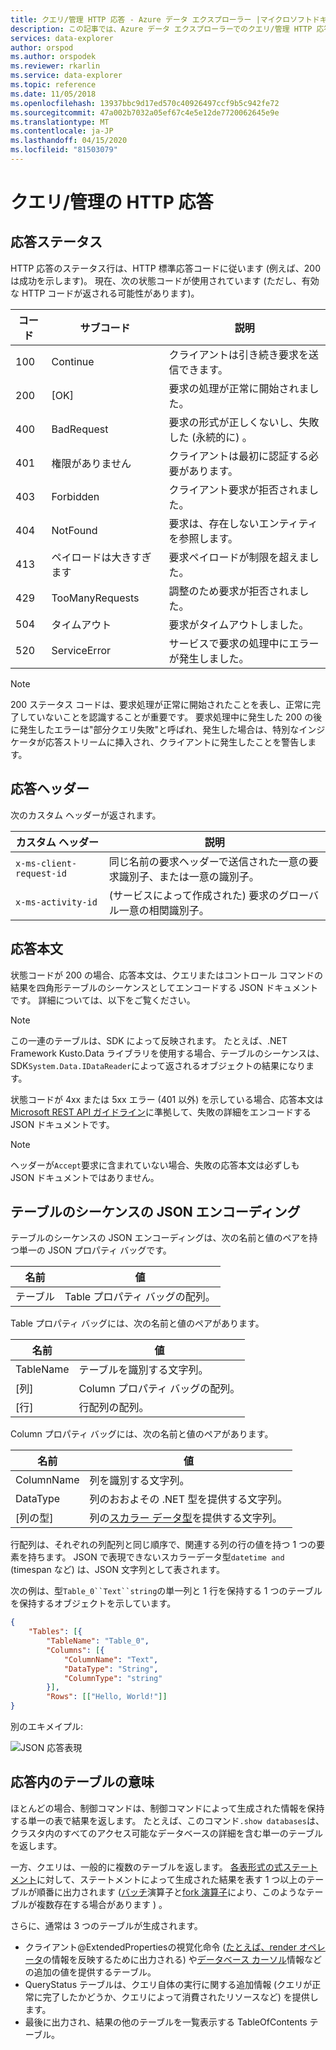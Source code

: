 ```yaml
---
title: クエリ/管理 HTTP 応答 - Azure データ エクスプローラー |マイクロソフトドキュメント
description: この記事では、Azure データ エクスプローラーでのクエリ/管理 HTTP 応答について説明します。
services: data-explorer
author: orspod
ms.author: orspodek
ms.reviewer: rkarlin
ms.service: data-explorer
ms.topic: reference
ms.date: 11/05/2018
ms.openlocfilehash: 13937bbc9d17ed570c40926497ccf9b5c942fe72
ms.sourcegitcommit: 47a002b7032a05ef67c4e5e12de7720062645e9e
ms.translationtype: MT
ms.contentlocale: ja-JP
ms.lasthandoff: 04/15/2020
ms.locfileid: "81503079"
---
```

# <a name="querymanagement-http-response"></a>クエリ/管理の HTTP 応答

## <a name="response-status"></a>応答ステータス

HTTP 応答のステータス行は、HTTP 標準応答コードに従います (例えば、200 は成功を示します)。 現在、次の状態コードが使用されています (ただし、有効な HTTP コードが返される可能性があります)。

|コード|サブコード       |説明                                    |
|----|---------------|-----------------------------------------------|
|100 |Continue       |クライアントは引き続き要求を送信できます。       |
|200 |[OK]             |要求の処理が正常に開始されました。       |
|400 |BadRequest     |要求の形式が正しくないし、失敗した (永続的に) 。|
|401 |権限がありません   |クライアントは最初に認証する必要があります。            |
|403 |Forbidden      |クライアント要求が拒否されました。                      |
|404 |NotFound       |要求は、存在しないエンティティを参照します。      |
|413 |ペイロードは大きすぎます|要求ペイロードが制限を超えました。               |
|429 |TooManyRequests|調整のため要求が拒否されました。     |
|504 |タイムアウト        |要求がタイムアウトしました。                         |
|520 |ServiceError   |サービスで要求の処理中にエラーが発生しました。|

> [!NOTE]
> 200 ステータス コードは、要求処理が正常に開始されたことを表し、正常に完了していないことを認識することが重要です。 要求処理中に発生した 200 の後に発生したエラーは"部分クエリ失敗"と呼ばれ、発生した場合は、特別なインジケータが応答ストリームに挿入され、クライアントに発生したことを警告します。

## <a name="response-headers"></a>応答ヘッダー

次のカスタム ヘッダーが返されます。

|カスタム ヘッダー           |説明                                                                                               |
|------------------------|----------------------------------------------------------------------------------------------------------|
|`x-ms-client-request-id`|同じ名前の要求ヘッダーで送信された一意の要求識別子、または一意の識別子。     |
|`x-ms-activity-id`      |(サービスによって作成された) 要求のグローバル一意の相関識別子。                        |

## <a name="response-body"></a>応答本文

状態コードが 200 の場合、応答本文は、クエリまたはコントロール コマンドの結果を四角形テーブルのシーケンスとしてエンコードする JSON ドキュメントです。
詳細については、以下をご覧ください。

> [!NOTE]
> この一連のテーブルは、SDK によって反映されます。 たとえば、.NET Framework Kusto.Data ライブラリを使用する場合、テーブルのシーケンスは、SDK`System.Data.IDataReader`によって返されるオブジェクトの結果になります。

状態コードが 4xx または 5xx エラー (401 以外) を示している場合、応答本文は[Microsoft REST API ガイドライン](https://github.com/microsoft/api-guidelines)に準拠して、失敗の詳細をエンコードする JSON ドキュメントです。

> [!NOTE]
> ヘッダーが`Accept`要求に含まれていない場合、失敗の応答本文は必ずしも JSON ドキュメントではありません。

## <a name="json-encoding-of-a-sequence-of-tables"></a>テーブルのシーケンスの JSON エンコーディング

テーブルのシーケンスの JSON エンコーディングは、次の名前と値のペアを持つ単一の JSON プロパティ バッグです。

|名前  |値                              |
|------|-----------------------------------|
|テーブル|Table プロパティ バッグの配列。|

Table プロパティ バッグには、次の名前と値のペアがあります。

|名前     |値                               |
|---------|------------------------------------|
|TableName|テーブルを識別する文字列。 |
|[列]  |Column プロパティ バッグの配列。|
|[行]     |行配列の配列。          |

Column プロパティ バッグには、次の名前と値のペアがあります。

|名前      |値                                                          |
|----------|---------------------------------------------------------------|
|ColumnName|列を識別する文字列。                           |
|DataType  |列のおおよその .NET 型を提供する文字列。|
|[列の型]|列の[スカラー データ型](../../query/scalar-data-types/index.md)を提供する文字列。|

行配列は、それぞれの列配列と同じ順序で、関連する列の行の値を持つ 1 つの要素を持ちます。
JSON で表現できないスカラーデータ型`datetime
and `(timespan など) は、JSON 文字列として表されます。

次の例は、型`Table_0``Text``string`の単一列と 1 行を保持する 1 つのテーブルを保持するオブジェクトを示しています。

```json
{
    "Tables": [{
        "TableName": "Table_0",
        "Columns": [{
            "ColumnName": "Text",
            "DataType": "String",
            "ColumnType": "string"
        }],
        "Rows": [["Hello, World!"]]
}
```

別のエキメイプル:

![JSON 応答表現](../images/rest-json-representation.png "残りの json 表現")

## <a name="the-meaning-of-tables-in-the-response"></a>応答内のテーブルの意味

ほとんどの場合、制御コマンドは、制御コマンドによって生成された情報を保持する単一の表で結果を返します。 たとえば、このコマンド`.show databases`は、クラスタ内のすべてのアクセス可能なデータベースの詳細を含む単一のテーブルを返します。

一方、クエリは、一般的に複数のテーブルを返します。 [各表形式の式ステートメント](../../query/tabularexpressionstatements.md)に対して、ステートメントによって生成された結果を表す 1 つ以上のテーブルが順番に出力されます ([バッチ](../../query/batches.md)演算子と[fork 演算子](../../query/forkoperator.md)により、このようなテーブルが複数存在する場合があります ) 。

さらに、通常は 3 つのテーブルが生成されます。

* クライアント@ExtendedPropertiesの視覚化命令 ([たとえば、render オペレータ](../../query/renderoperator.md)の情報を反映するために出力される) や[データベース カーソル](../../management/databasecursor.md)情報などの追加の値を提供するテーブル。
* QueryStatus テーブルは、クエリ自体の実行に関する追加情報 (クエリが正常に完了したかどうか、クエリによって消費されたリソースなど) を提供します。
* 最後に出力され、結果の他のテーブルを一覧表示する TableOfContents テーブル。


